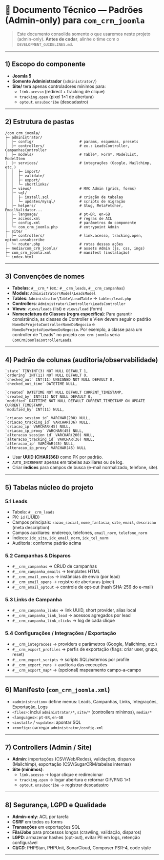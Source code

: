 # 📘 Documento Técnico — Padrões (Admin-only) para `com_crm_joomla`

> Este documento consolida somente o que usaremos neste projeto (admin-only). **Antes de codar**, alinhe o time com o `DEVELOPMENT_GUIDELINES.md`.

---

## 1) Escopo do componente

- **Joomla 5**  
- **Somente Administrador** (`administrator/`)  
- **Site/** terá apenas controladores mínimos para:
  - `link.acesso` (redirect + tracking de clique)  
  - `tracking.open` (pixel 1×1 de abertura)  
  - `optout.unsubscribe` (descadastro)  

---

## 2) Estrutura de pastas

```
/com_crm_joomla/
├─ administrator/
│  ├─ config/                     # params, esquemas, presets
│  ├─ controllers/                # ex.: LeadsController, CampanhasController
│  ├─ models/                     # Table*, Form*, ModelList, ModelItem
│  ├─ services/                   # integrações (Google, Mailchimp, etc.)
│  │  ├─ import/
│  │  ├─ validate/
│  │  ├─ export/
│  │  └─ shortlinks/
│  ├─ views/                      # MVC Admin (grids, forms)
│  ├─ sql/
│  │  ├─ install.sql              # criação de tabelas
│  │  └─ updates/mysql/           # scripts de migração
│  ├─ helpers/                    # Slug, MetaFetcher, EmailValidator...
│  ├─ language/                   # pt-BR, en-GB
│  ├─ access.xml                  # regras de ACL
│  ├─ config.xml                  # parâmetros do componente
│  └─ com_crm_joomla.php          # entrypoint Admin
├─ site/
│  ├─ controllers/                # link.acesso, tracking.open, optout.unsubscribe
│  └─ router.php                  # rotas dessas ações
├─ media/com_crm_joomla/          # assets Admin (js, css, imgs)
├─ com_crm_joomla.xml             # manifest (instalação)
└─ index.html
```

---

## 3) Convenções de nomes

- **Tabelas**: `#__crm_*` (ex.: `#__crm_leads`, `#__crm_campanhas`)  
- **Models**: `Administrator\Model\LeadsModel`  
- **Tables**: `Administrator\Table\LeadTable` → `tables/lead.php`  
- **Controllers**: `Administrator\Controller\LeadsController`  
- **Views**: `views/leads` (list) e `views/lead` (form)
- **Nomenclatura de Classes (regra específica)**: Para garantir consistência, as classes de Controller e View devem seguir o padrão `NomeDoProjetoControllerNomeDoNegocio` e `NomeDoProjetoViewNomeDoNegocio`. Por exemplo, a classe para um controller de "Leads" no projeto `com_crm_joomla` seria `ComCrmJoomlaControllerLeads`.

---

## 4) Padrão de colunas (auditoria/observabilidade)

```
`state` TINYINT(3) NOT NULL DEFAULT 1,
`ordering` INT(11) NOT NULL DEFAULT 0,
`checked_out` INT(11) UNSIGNED NOT NULL DEFAULT 0,
`checked_out_time` DATETIME NULL,

`created` DATETIME NOT NULL DEFAULT CURRENT_TIMESTAMP,
`created_by` INT(11) NOT NULL DEFAULT 0,
`modified` DATETIME NOT NULL DEFAULT CURRENT_TIMESTAMP ON UPDATE CURRENT_TIMESTAMP,
`modified_by` INT(11) NULL,

`criacao_session_id` VARCHAR(200) NULL,
`criacao_tracking_id` VARCHAR(36) NULL,
`criacao_ip` VARCHAR(45) NULL,
`criacao_ip_proxy` VARCHAR(45) NULL,
`alteracao_session_id` VARCHAR(200) NULL,
`alteracao_tracking_id` VARCHAR(36) NULL,
`alteracao_ip` VARCHAR(45) NULL,
`alteracao_ip_proxy` VARCHAR(45) NULL
```

- Usar **UUID (CHAR(36))** como PK por padrão.  
- `AUTO_INCREMENT` apenas em tabelas auxiliares ou de log.  
- Criar **índices** para campos de busca (e-mail normalizado, telefone, site).  

---

## 5) Tabelas núcleo do projeto

### 5.1 Leads

- Tabela: `#__crm_leads`  
- PK: `id` (UUID)  
- Campos principais: `razao_social`, `nome_fantasia`, `site`, `email`, `descricao` (meta description)
- Campos auxiliares: endereço, telefones, `email_norm`, `telefone_norm`  
- Índices: `idx_site`, `idx_email_norm`, `idx_tel_norm`  
- Auditoria: conforme padrão acima  

### 5.2 Campanhas & Disparos

- `#__crm_campanhas` → CRUD de campanhas  
- `#__crm_campanha_emails` → templates HTML  
- `#__crm_email_envios` → instâncias de envio (por lead)  
- `#__crm_email_opens` → registro de aberturas (pixel)  
- `#__crm_email_optout` → controle de opt-out (hash SHA-256 do e-mail)  

### 5.3 Links de Campanha

- `#__crm_campanha_links` → link UUID, short provider, alias local  
- `#__crm_campanha_link_lead` → acessos agregados por lead  
- `#__crm_campanha_link_clicks` → log de cada clique  

### 5.4 Configurações / Integrações / Exportação

- `#__crm_integracoes` → providers e parâmetros (Google, Mailchimp, etc.)  
- `#__crm_export_profiles` → perfis de exportação (flags: criar user, grupo, reset)  
- `#__crm_export_scripts` → scripts SQL/externos por profile  
- `#__crm_export_runs` → auditoria das execuções  
- `#__crm_export_map*` → (opcional) mapeamento campo-a-campo  

---

## 6) Manifesto (`com_crm_joomla.xml`)

- `<administration>` define menus: Leads, Campanhas, Links, Integrações, Exportação, Logs  
- `<files>`: inclui `administrator/*`, `site/*` (controllers mínimos), `media/*`  
- `<languages>`: `pt-BR`, `en-GB`  
- `<install>` / `<update>`: apontar SQL  
- `<config>`: carregar `administrator/config.xml`  

---

## 7) Controllers (Admin / Site)

- **Admin**: importações (CSV/Web/Redes), validações, disparos (Mailchimp), exportação (CSV/SugarCRM/tabelas internas)  
- **Site (mínimos)**:  
  - `link.acesso` → logar clique e redirecionar  
  - `tracking.open` → logar abertura e retornar GIF/PNG 1×1  
  - `optout.unsubscribe` → registrar descadastro  

---

## 8) Segurança, LGPD e Qualidade

- **Admin-only**: ACL por tarefa  
- **CSRF** em todos os forms  
- **Transações** em exportações SQL  
- **Fila/Jobs** para processos longos (crawling, validação, disparos)  
- **LGPD**: armazenar hashes (opt-out), evitar PII em logs, retenção configurável  
- **CI/CD**: PHPStan, PHPUnit, SonarCloud, Composer PSR-4, code style  

---
